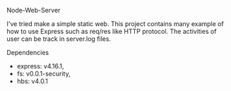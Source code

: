 Node-Web-Server

I've tried make a simple static web.
This project contains many example of how to use Express such as req/res like HTTP protocol. The activities of user can be track in server.log files.

Dependencies
+ express: v4.16.1,
+ fs: v0.0.1-security,
+ hbs: v4.0.1